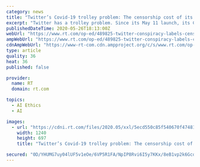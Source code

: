 ```yaml
---
category: news
title: "Twitter’s Covid-19 trolley problem: The censorship cost of its faulty conspiracy labels"
excerpt: "Twitter has a trolley problem. Since its May 11 launch, its Covid-19 labeling system has misjudged content across its platform. How many wrongfully censored accounts are worth trading off for those rightly removed or labeled?"
publishedDateTime: 2020-05-26T18:13:00Z
webUrl: "https://www.rt.com/op-ed/489825-twitter-conspiracy-labels-censorship-cost/"
ampWebUrl: "https://www.rt.com/op-ed/489825-twitter-conspiracy-labels-censorship-cost/amp/"
cdnAmpWebUrl: "https://www-rt-com.cdn.ampproject.org/c/s/www.rt.com/op-ed/489825-twitter-conspiracy-labels-censorship-cost/amp/"
type: article
quality: 36
heat: 36
published: false

provider:
  name: RT
  domain: rt.com

topics:
  - AI Ethics
  - AI

images:
  - url: "https://cdni.rt.com/files/2020.05/xxl/5ecd550c85f540670f47481c.JPG"
    width: 1240
    height: 697
    title: "Twitter’s Covid-19 trolley problem: The censorship cost of its faulty conspiracy labels"

secured: "0D/YHUMG7uy04lUF5v1eOe/6VP5R1FA/NpIP8Rvi6I5y7KKx/8eB1vp2k6GcqR7KEFJR7C3nBg41qouxZTuz8SS8GM/3ylrsBLcYmxJ9hP1jsEw0Q43nipzHXbCrVDJVQJHYn4/lkRojUZakW4OkL1i6SWkDzz6h9dcS0trFjFqMZ0VAI30F55t5rz4Snv25NkH06Bd3U6q69V4tsh+Eb/+gH4VsjzpmH4xhDe52VvsBza++lDdWNAb2/SDcmoT3+vx3yW+K5NyBZ4s7e2o1Y7IYVXOilef0u585GAxXAfdg34a225obUXXzQ4AbCWGq;Ed1FTO8d6vAvOlJSksz8bw=="
---
```


